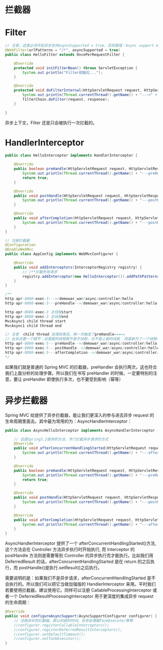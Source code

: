 # 拦截器

# Filter

```java
// 注意，这里必须开启异步支持asyncSupported = true，否则报错：Async support must be enabled on a servlet and for all filters involved in async request processing
@WebFilter(urlPatterns = "/*", asyncSupported = true)
public class HelloFilter extends OncePerRequestFilter {

    @Override
    protected void initFilterBean() throws ServletException {
        System.out.println("Filter初始化...");
    }

    @Override
    protected void doFilterInternal(HttpServletRequest request, HttpServletResponse response, FilterChain filterChain) throws ServletException, IOException {
        System.out.println(Thread.currentThread().getName() + "--->" + request.getRequestURI());
        filterChain.doFilter(request, response);
    }

}
```

异步上下文，Filter 还是只会被执行一次拦截的。

# HandlerInterceptor

```java
public class HelloInterceptor implements HandlerInterceptor {

    @Override
    public boolean preHandle(HttpServletRequest request, HttpServletResponse response, Object handler) throws Exception {
        System.out.println(Thread.currentThread().getName() + "---preHandle-->" + request.getRequestURI());
        return true;
    }

    @Override
    public void postHandle(HttpServletRequest request, HttpServletResponse response, Object handler, ModelAndView modelAndView) throws Exception {
        System.out.println(Thread.currentThread().getName() + "---postHandle-->" + request.getRequestURI());
    }

    @Override
    public void afterCompletion(HttpServletRequest request, HttpServletResponse response, Object handler, Exception ex) throws Exception {
        System.out.println(Thread.currentThread().getName() + "---postHandle-->" + request.getRequestURI());
    }
}

// 注册拦截器
@Configuration
@EnableWebMvc
public class AppConfig implements WebMvcConfigurer {

    @Override
    public void addInterceptors(InterceptorRegistry registry) {
    	// /**拦截所有请求
        registry.addInterceptor(new HelloInterceptor()).addPathPatterns("/**");
    }
}

/**
http-apr-8080-exec-3--->/demowar_war/async/controller/hello
http-apr-8080-exec-3---preHandle-->/demowar_war/async/controller/hello

http-apr-8080-exec-3 主线程start
http-apr-8080-exec-3 主线程end
MvcAsync1 child thread start
MvcAsync1 child thread end

// 注意  child thread 处理结束后，再一次触发了preHandle=====
// 此处还要一个细节：这里面的线程既不是子线程，也不是上面的线程  而是新开了一个线程~~~
http-apr-8080-exec-5---preHandle-->/demowar_war/async/controller/hello
http-apr-8080-exec-5---postHandle-->/demowar_war/async/controller/hello
http-apr-8080-exec-5---afterCompletion-->/demowar_war/async/controller/hello
*/
```

如果我们就是普通的 Spring MVC 的拦截器，preHandler 会执行两次，这也符合我们上面分析的处理步骤。所以我们在书写 preHandler 的时候，一定要特别的注意，要让 preHandler 即使执行多次，也不要受到影响（幂等）

# 异步拦截器

Spring MVC 给提供了异步拦截器，能让我们更深入的参与进去异步 request 的生命周期里面去。其中最为常用的为：AsyncHandlerInterceptor：

```java
public class AsyncHelloInterceptor implements AsyncHandlerInterceptor {

    // 这是Spring3.2提供的方法，专门拦截异步请求的方式
    @Override
    public void afterConcurrentHandlingStarted(HttpServletRequest request, HttpServletResponse response, Object handler) throws Exception {
        System.out.println(Thread.currentThread().getName() + "---afterConcurrentHandlingStarted-->" + request.getRequestURI());
    }

    @Override
    public boolean preHandle(HttpServletRequest request, HttpServletResponse response, Object handler) throws Exception {
        System.out.println(Thread.currentThread().getName() + "---preHandle-->" + request.getRequestURI());
        return true;
    }

    @Override
    public void postHandle(HttpServletRequest request, HttpServletResponse response, Object handler, ModelAndView modelAndView) throws Exception {
        System.out.println(Thread.currentThread().getName() + "---postHandle-->" + request.getRequestURI());
    }

    @Override
    public void afterCompletion(HttpServletRequest request, HttpServletResponse response, Object handler, Exception ex) throws Exception {
        System.out.println(Thread.currentThread().getName() + "---afterCompletion-->" + request.getRequestURI());
    }
}
```

AsyncHandlerInterceptor 提供了一个 afterConcurrentHandlingStarted()方法, 这个方法会在 Controller 方法异步执行时开始执行, 而 Interceptor 的 postHandle 方法则是需要等到 Controller 的异步执行完才能执行。比如我们用 DeferredResult 的话，afterConcurrentHandlingStarted 是在 return 的之后执行，而 postHandle()是执行.setResult()之后执行。

需要说明的是：如果我们不是异步请求，afterConcurrentHandlingStarted 是不会执行的。所以我们可以把它当做加强版的 HandlerInterceptor 来用。平时我们若要使用拦截器，建议使用它。同样可以注册 CallableProcessingInterceptor 或者一个 DeferredResultProcessingInterceptor 用于更深度的集成异步 request 的生命周期：

```java
@Override
public void configureAsyncSupport(AsyncSupportConfigurer configurer) {
    // 注册异步的拦截器、默认的超时时间、任务处理器TaskExecutor等等
    //configurer.registerCallableInterceptors();
    //configurer.registerDeferredResultInterceptors();
    //configurer.setDefaultTimeout();
    //configurer.setTaskExecutor();
}
```
